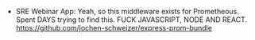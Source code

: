 - SRE Webinar App: Yeah, so this middleware exists for Prometheous. Spent DAYS trying to find this. FUCK JAVASCRIPT, NODE AND REACT. https://github.com/jochen-schweizer/express-prom-bundle
